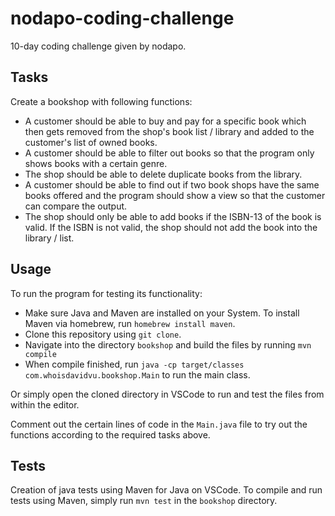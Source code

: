 # nodapo-coding-challenge

10-day coding challenge given by nodapo.

## Tasks

Create a bookshop with following functions:

- A customer should be able to buy and pay for a specific book which then gets removed from the shop's book list / library and added to the customer's list of owned books.
- A customer should be able to filter out books so that the program only shows books with a certain genre.
- The shop should be able to delete duplicate books from the library.
- A customer should be able to find out if two book shops have the same books offered and the program should show a view so that the customer can compare the output.
- The shop should only be able to add books if the ISBN-13 of the book is valid. If the ISBN is not valid, the shop should not add the book into the library / list.

## Usage

To run the program for testing its functionality:

- Make sure Java and Maven are installed on your System. To install Maven via homebrew, run ```homebrew install maven```.
- Clone this repository using ```git clone```.
- Navigate into the directory ```bookshop``` and build the files by running ```mvn compile```
- When compile finished, run ```java -cp target/classes com.whoisdavidvu.bookshop.Main``` to run the main class.

Or simply open the cloned directory in VSCode to run and test the files from within the editor.

Comment out the certain lines of code in the ```Main.java``` file to try out the functions according to the required tasks above.

## Tests

Creation of java tests using Maven for Java on VSCode.
To compile and run tests using Maven, simply run ```mvn test``` in the ```bookshop``` directory.
